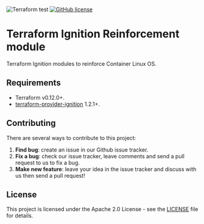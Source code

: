 ![Terraform test](https://github.com/getamis/terraform-ignition-reinforcements/workflows/Terraform%20test/badge.svg) [![GitHub license](https://img.shields.io/github/license/getamis/terraform-ignition-reinforcements)](https://github.com/getamis/terraform-ignition-reinforcements/blob/master/LICENSE)

# Terraform Ignition Reinforcement module
Terraform Ignition modules to reinforce Container Linux OS. 

## Requirements

* Terraform v0.12.0+.
* [terraform-provider-ignition](https://github.com/terraform-providers/terraform-provider-ignition) 1.2.1+.

## Contributing
There are several ways to contribute to this project:

1. **Find bug**: create an issue in our Github issue tracker.
2. **Fix a bug**: check our issue tracker, leave comments and send a pull request to us to fix a bug.
3. **Make new feature**: leave your idea in the issue tracker and discuss with us then send a pull request!

## License
This project is licensed under the Apache 2.0 License - see the [LICENSE](LICENSE) file for details.
